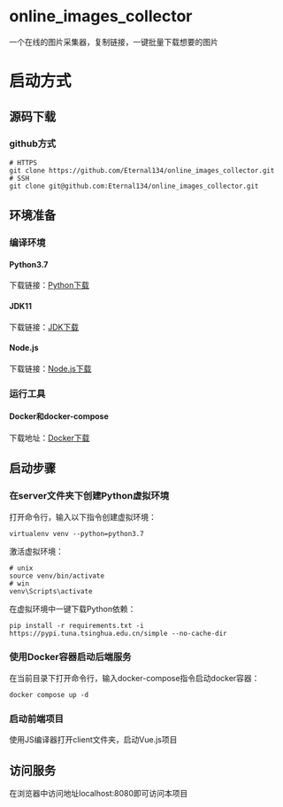 # online_images_collector
一个在线的图片采集器，复制链接，一键批量下载想要的图片

# 启动方式
## 源码下载
### github方式
```
# HTTPS
git clone https://github.com/Eternal134/online_images_collector.git
# SSH
git clone git@github.com:Eternal134/online_images_collector.git
```

## 环境准备
### 编译环境
#### Python3.7
下载链接：<a href='https://www.python.org/downloads/'>Python下载</a>
#### JDK11
下载链接：<a href='https://www.oracle.com/cn/java/technologies/javase/jdk11-archive-downloads.html'>JDK下载</a>
#### Node.js
下载链接：<a href='https://nodejs.org/en/download/'>Node.js下载</a>

### 运行工具
#### Docker和docker-compose
下载地址：<a href='https://www.docker.com/get-started/'>Docker下载</a>

## 启动步骤
### 在server文件夹下创建Python虚拟环境
打开命令行，输入以下指令创建虚拟环境：
```
virtualenv venv --python=python3.7
```
激活虚拟环境：
```
# unix
source venv/bin/activate
# win
venv\Scripts\activate
```
在虚拟环境中一键下载Python依赖：
```
pip install -r requirements.txt -i https://pypi.tuna.tsinghua.edu.cn/simple --no-cache-dir
```
### 使用Docker容器启动后端服务
在当前目录下打开命令行，输入docker-compose指令启动docker容器：
```
docker compose up -d
```
### 启动前端项目
使用JS编译器打开client文件夹，启动Vue.js项目

## 访问服务
在浏览器中访问地址localhost:8080即可访问本项目